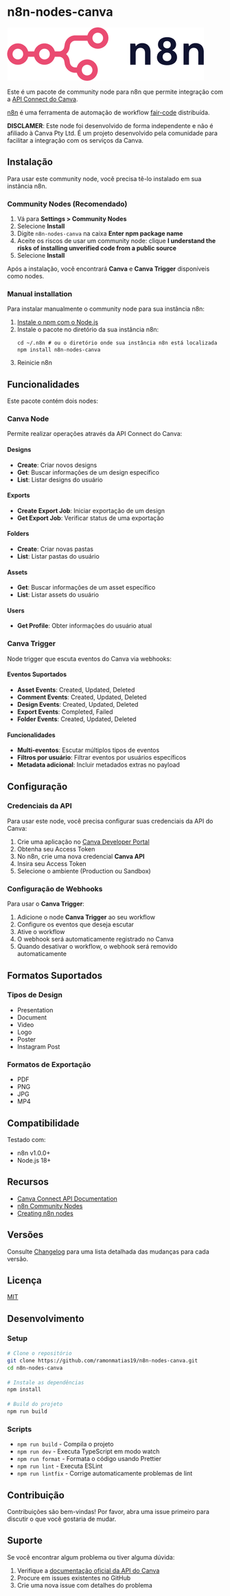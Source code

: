 # n8n-nodes-canva

![n8n.io - Workflow Automation](https://raw.githubusercontent.com/n8n-io/n8n/master/assets/n8n-logo.png)

Este é um pacote de community node para n8n que permite integração com a [API Connect do Canva](https://www.canva.dev/docs/connect/).

[n8n](https://n8n.io/) é uma ferramenta de automação de workflow [fair-code](http://faircode.io) distribuída.

**DISCLAMER**: Este node foi desenvolvido de forma independente e não é afiliado à Canva Pty Ltd. É um projeto desenvolvido pela comunidade para facilitar a integração com os serviços da Canva.

## Instalação

Para usar este community node, você precisa tê-lo instalado em sua instância n8n.

### Community Nodes (Recomendado)

1. Vá para **Settings > Community Nodes**
2. Selecione **Install**
3. Digite `n8n-nodes-canva` na caixa **Enter npm package name**
4. Aceite os riscos de usar um community node: clique **I understand the risks of installing unverified code from a public source**
5. Selecione **Install**

Após a instalação, você encontrará **Canva** e **Canva Trigger** disponíveis como nodes.

### Manual installation

Para instalar manualmente o community node para sua instância n8n:

1. [Instale o npm com o Node.js](https://nodejs.org/en/download/)
2. Instale o pacote no diretório da sua instância n8n:
   ```
   cd ~/.n8n # ou o diretório onde sua instância n8n está localizada
   npm install n8n-nodes-canva
   ```
3. Reinicie n8n

## Funcionalidades

Este pacote contém dois nodes:

### Canva Node

Permite realizar operações através da API Connect do Canva:

#### Designs
- **Create**: Criar novos designs
- **Get**: Buscar informações de um design específico
- **List**: Listar designs do usuário

#### Exports
- **Create Export Job**: Iniciar exportação de um design
- **Get Export Job**: Verificar status de uma exportação

#### Folders
- **Create**: Criar novas pastas
- **List**: Listar pastas do usuário

#### Assets
- **Get**: Buscar informações de um asset específico
- **List**: Listar assets do usuário

#### Users
- **Get Profile**: Obter informações do usuário atual

### Canva Trigger

Node trigger que escuta eventos do Canva via webhooks:

#### Eventos Suportados
- **Asset Events**: Created, Updated, Deleted
- **Comment Events**: Created, Updated, Deleted  
- **Design Events**: Created, Updated, Deleted
- **Export Events**: Completed, Failed
- **Folder Events**: Created, Updated, Deleted

#### Funcionalidades
- **Multi-eventos**: Escutar múltiplos tipos de eventos
- **Filtros por usuário**: Filtrar eventos por usuários específicos
- **Metadata adicional**: Incluir metadados extras no payload

## Configuração

### Credenciais da API

Para usar este node, você precisa configurar suas credenciais da API do Canva:

1. Crie uma aplicação no [Canva Developer Portal](https://www.canva.dev/)
2. Obtenha seu Access Token
3. No n8n, crie uma nova credencial **Canva API**
4. Insira seu Access Token
5. Selecione o ambiente (Production ou Sandbox)

### Configuração de Webhooks

Para usar o **Canva Trigger**:

1. Adicione o node **Canva Trigger** ao seu workflow
2. Configure os eventos que deseja escutar
3. Ative o workflow
4. O webhook será automaticamente registrado no Canva
5. Quando desativar o workflow, o webhook será removido automaticamente

## Formatos Suportados

### Tipos de Design
- Presentation
- Document
- Video
- Logo
- Poster
- Instagram Post

### Formatos de Exportação
- PDF
- PNG
- JPG
- MP4

## Compatibilidade

Testado com:
- n8n v1.0.0+
- Node.js 18+

## Recursos

- [Canva Connect API Documentation](https://www.canva.dev/docs/connect/)
- [n8n Community Nodes](https://docs.n8n.io/integrations/community-nodes/)
- [Creating n8n nodes](https://docs.n8n.io/integrations/creating-nodes/)

## Versões

Consulte [Changelog](CHANGELOG.md) para uma lista detalhada das mudanças para cada versão.

## Licença

[MIT](https://github.com/ramonmatias19/n8n-nodes-canva/blob/main/LICENSE.md)

## Desenvolvimento

### Setup

```bash
# Clone o repositório
git clone https://github.com/ramonmatias19/n8n-nodes-canva.git
cd n8n-nodes-canva

# Instale as dependências
npm install

# Build do projeto
npm run build
```

### Scripts

- `npm run build` - Compila o projeto
- `npm run dev` - Executa TypeScript em modo watch
- `npm run format` - Formata o código usando Prettier
- `npm run lint` - Executa ESLint
- `npm run lintfix` - Corrige automaticamente problemas de lint

## Contribuição

Contribuições são bem-vindas! Por favor, abra uma issue primeiro para discutir o que você gostaria de mudar.

## Suporte

Se você encontrar algum problema ou tiver alguma dúvida:

1. Verifique a [documentação oficial da API do Canva](https://www.canva.dev/docs/connect/)
2. Procure em issues existentes no GitHub
3. Crie uma nova issue com detalhes do problema 